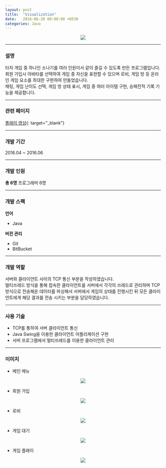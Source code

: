 ```yaml
---
layout: post
title:  "Visualization"
date:   2016-06-20 00:00:00 +0530
categories: Java
---
```

  

<center><a href="https://ironkim.github.io/assets/image/project/rain/play1.png" target="_blank"><img class="post-img" src="https://ironkim.github.io/assets/image/project/rain/play1.png"></a></center>
  

---
### 설명
타자 게임 중 하나인 소나기를 여러 인원이서 같이 즐길 수 있도록 만든 프로그램입니다.  
회원 가입시 아바타를 선택하여 게임 중 자신을 표현할 수 있으며 로비, 게임 방 등 온라인 게임 요소를 최대한 구현하여 만들었습니다.  
채팅, 게임 난이도 선택, 게임 방 상태 표시, 게임 중 여러 아이템 구현, 승패전적 기록 기능을 제공합니다.  

---
### 관련 페이지
[플래이 영상][url-play]{: target="_blank"}  

---
### 개발 기간
2016.04 ~ 2016.06

---
### 개발 인원
**총 6명**
프로그래머 6명

---
### 개발 스팩
**언어**
* Java

**버전 관리**  
* Git
* BitBucket

---
### 개발 역할
서버와 클라이언트 사이의 TCP 통신 부분을 작성하였습니다.  
멀티쓰레드 방식을 통해 접속한 클라이언트를 서버에서 각각의 쓰레드로 관리하며 TCP 방식으로 전송해온 데이터를 파싱해서 서버에서 게임의 상태를 진행시킨 뒤 모든 클라이언트에게 해당 결과를 전송 시키는 부분을 담당하였습니다. 


---
### 사용 기술
* TCP를 통하여 서버 클라이언트 통신
* Java Swing을 이용한 클라이언트 어플리케이션 구현
* 서버 프로그램에서 멀티쓰레드를 이용한 클라이언트 관리


---
### 이미지

* 메인 메뉴
<center><a href="https://ironkim.github.io/assets/image/project/rain/mainmenu.png" target="_blank"><img class="post-img" src="https://ironkim.github.io/assets/image/project/rain/mainmenu.png"></a></center>

* 회원 가입
<center><a href="https://ironkim.github.io/assets/image/project/rain/signin.png" target="_blank"><img class="post-img" src="https://ironkim.github.io/assets/image/project/rain/signin.png"></a></center>

* 로비
<center><a href="https://ironkim.github.io/assets/image/project/rain/lobby.png" target="_blank"><img class="post-img" src="https://ironkim.github.io/assets/image/project/rain/lobby.png"></a></center>

* 게임 대기
<center><a href="https://ironkim.github.io/assets/image/project/rain/play0.png" target="_blank"><img class="post-img" src="https://ironkim.github.io/assets/image/project/rain/play0.png"></a></center>

* 게임 플래이
<center><a href="https://ironkim.github.io/assets/image/project/rain/play1.png" target="_blank"><img class="post-img" src="https://ironkim.github.io/assets/image/project/rain/play1.png"></a></center>

[url-play]: https://youtu.be/qt4XbizSLE8 

